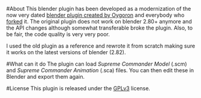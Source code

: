 #About
This blender plugin has been developed as a modernization of the now very dated [blender plugin created by Oygoron](https://github.com/Oygron/SupCom_Import_Export_Blender) 
and everybody who [forked](https://github.com/Oygron/SupCom_Import_Export_Blender/network/members) it. 
The original plugin does not work on blender 2.80+ anymore and the API changes although somewhat transferable broke the plugin.
Also, to be fair, the code quality is very very poor. 

I used the old plugin as a reference and rewrote it from scratch making sure it works on the latest versions of blender (2.82).

#What can it do
The plugin can load *Supreme Commander Model* (.scm) and *Supreme Commander Animation* (.sca) files. 
You can then edit these in Blender and export them again. 

#License
This plugin is released under the [GPLv3](https://www.gnu.org/licenses/gpl-3.0.html) license.
